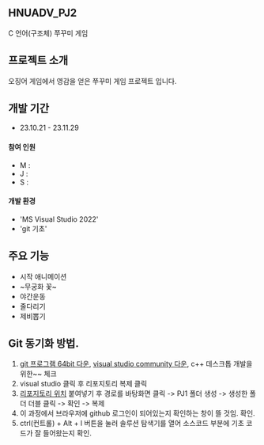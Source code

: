 ## HNUADV_PJ2
C 언어(구조체) 쭈꾸미 게임

## 프로젝트 소개
오징어 게임에서 영감을 얻은 쭈꾸미 게임 프로젝트 입니다.
<br>

## 개발 기간
* 23.10.21 - 23.11.29

#### 참여 인원
- M : 
- J : 
- S :

#### 개발 환경
- 'MS Visual Studio 2022'
- 'git 기초'

## 주요 기능
- 시작 애니메이션
- ~무궁화 꽃~
- 야간운동
- 줄다리기
- 제비뽑기

## Git 동기화 방법.
1. [git 프로그램 64bit 다운](https://git-scm.com/download/win), [visual studio community 다운](https://visualstudio.microsoft.com/ko/), c++ 데스크톱 개발을 위한~~ 체크
2. visual studio 클릭 후 리포지토리 복제 클릭
3. [리포지토리 위치](https://github.com/Davmoon/HNUADV_PJ1.git) 붙여넣기 후 경로를 바탕화면 클릭 -> PJ1 폴더 생성 -> 생성한 폴더 더블 클릭 -> 확인 -> 복제
4. 이 과정에서 브라우저에 github 로그인이 되어있는지 확인하는 창이 뜰 것임. 확인.
5. ctrl(컨트롤) + Alt + l 버튼을 눌러 솔루션 탐색기를 열어 소스코드 부분에 기초 코드가 잘 들어왔는지 확인.
